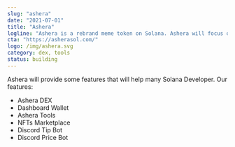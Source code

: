 ```yaml
---
slug: "ashera"
date: "2021-07-01"
title: "Ashera"
logline: "Ashera is a rebrand meme token on Solana. Ashera will focus on creating tools that work to help Solana Developer to develop their tokens."
cta: "https://asherasol.com/"
logo: /img/ashera.svg
category: dex, tools
status: building
---
```


Ashera will provide some features that will help many Solana Developer.
Our features:

- Ashera DEX
- Dashboard Wallet
- Ashera Tools
- NFTs Marketplace
- Discord Tip Bot
- Discord Price Bot
